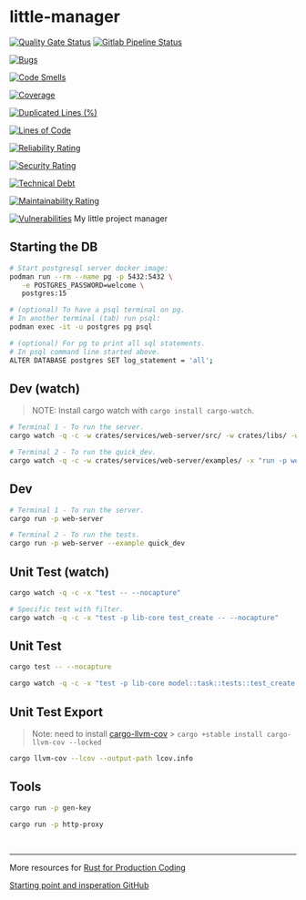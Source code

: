 # little-manager

[![Quality Gate Status](https://sonarcloud.io/api/project_badges/measure?project=benmi_little-manager&metric=alert_status)](https://sonarcloud.io/summary/new_code?id=benmi_little-manager)
[![Gitlab Pipeline Status](https://gitlab.com/benmi/little-manager/badges/main/pipeline.svg)](https://gitlab.com/benmi/little-manager/badges/main/pipeline.svg)

[![Bugs](https://sonarcloud.io/api/project_badges/measure?project=benmi_little-manager&metric=bugs)](https://sonarcloud.io/summary/new_code?id=benmi_little-manager)

[![Code Smells](https://sonarcloud.io/api/project_badges/measure?project=benmi_little-manager&metric=code_smells)](https://sonarcloud.io/summary/new_code?id=benmi_little-manager)

[![Coverage](https://sonarcloud.io/api/project_badges/measure?project=benmi_little-manager&metric=coverage)](https://sonarcloud.io/summary/new_code?id=benmi_little-manager)

[![Duplicated Lines (%)](https://sonarcloud.io/api/project_badges/measure?project=benmi_little-manager&metric=duplicated_lines_density)](https://sonarcloud.io/summary/new_code?id=benmi_little-manager)

[![Lines of Code](https://sonarcloud.io/api/project_badges/measure?project=benmi_little-manager&metric=ncloc)](https://sonarcloud.io/summary/new_code?id=benmi_little-manager)

[![Reliability Rating](https://sonarcloud.io/api/project_badges/measure?project=benmi_little-manager&metric=reliability_rating)](https://sonarcloud.io/summary/new_code?id=benmi_little-manager)

[![Security Rating](https://sonarcloud.io/api/project_badges/measure?project=benmi_little-manager&metric=security_rating)](https://sonarcloud.io/summary/new_code?id=benmi_little-manager)

[![Technical Debt](https://sonarcloud.io/api/project_badges/measure?project=benmi_little-manager&metric=sqale_index)](https://sonarcloud.io/summary/new_code?id=benmi_little-manager)

[![Maintainability Rating](https://sonarcloud.io/api/project_badges/measure?project=benmi_little-manager&metric=sqale_rating)](https://sonarcloud.io/summary/new_code?id=benmi_little-manager)

[![Vulnerabilities](https://sonarcloud.io/api/project_badges/measure?project=benmi_little-manager&metric=vulnerabilities)](https://sonarcloud.io/summary/new_code?id=benmi_little-manager)
My little project manager

## Starting the DB

```sh
# Start postgresql server docker image:
podman run --rm --name pg -p 5432:5432 \
   -e POSTGRES_PASSWORD=welcome \
   postgres:15

# (optional) To have a psql terminal on pg.
# In another terminal (tab) run psql:
podman exec -it -u postgres pg psql

# (optional) For pg to print all sql statements.
# In psql command line started above.
ALTER DATABASE postgres SET log_statement = 'all';
```

## Dev (watch)

> NOTE: Install cargo watch with `cargo install cargo-watch`.

```sh
# Terminal 1 - To run the server.
cargo watch -q -c -w crates/services/web-server/src/ -w crates/libs/ -w .cargo/ -x "run -p web-server"

# Terminal 2 - To run the quick_dev.
cargo watch -q -c -w crates/services/web-server/examples/ -x "run -p web-server --example quick_dev"
```

## Dev

```sh
# Terminal 1 - To run the server.
cargo run -p web-server

# Terminal 2 - To run the tests.
cargo run -p web-server --example quick_dev
```

## Unit Test (watch)

```sh
cargo watch -q -c -x "test -- --nocapture"

# Specific test with filter.
cargo watch -q -c -x "test -p lib-core test_create -- --nocapture"
```

## Unit Test

```sh
cargo test -- --nocapture

cargo watch -q -c -x "test -p lib-core model::task::tests::test_create -- --nocapture"
```

## Unit Test Export

> Note: need to install [cargo-llvm-cov](https://github.com/taiki-e/cargo-llvm-cov) > `cargo +stable install cargo-llvm-cov --locked`

```sh
cargo llvm-cov --lcov --output-path lcov.info

```

## Tools

```sh
cargo run -p gen-key
```

```sh
cargo run -p http-proxy
```

<br />

---

More resources for [Rust for Production Coding](https://rust10x.com)

[Starting point and insperation GitHub](https://github.com/rust10x/rust-web-app)
